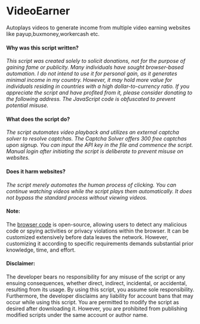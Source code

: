 # VideoEarner
Autoplays videos to generate income from multiple video earning websites like payup,buxmoney,workercash etc.


#### Why was this script written?
*This script was created solely to solicit donations, not for the purpose of gaining fame or publicity.
Many individuals have sought browser-based automation.
I do not intend to use it for personal gain, as it generates minimal income in my country.
However, it may hold more value for individuals residing in countries with a high dollar-to-currency ratio.
If you appreciate the script and have profited from it, please consider donating to the following address. 
The JavaScript code is obfuscated to prevent potential misuse.*

#### What does the script do?
*The script automates video playback and utilizes an external captcha solver to resolve captchas. 
The Captcha Solver offers 300 free captchas upon signup. You can input the API key in the file and commence the script.
Manual login after initiating the script is deliberate to prevent misuse on websites.*

#### Does it harm websites?
*The script merely automates the human process of clicking.
You can continue watching videos while the script plays them automatically.
It does not bypass the standard process without viewing videos.*

#### Note:
The [browser code](https://github.com/chromium/chromium) is open-source, allowing users to detect any malicious code or spying activities or privacy violations within the browser. It can be customized extensively before data leaves the network. However, customizing it according to specific requirements demands substantial prior knowledge, time, and effort.

#### Disclaimer:
The developer bears no responsibility for any misuse of the script or any ensuing consequences, whether direct, indirect, incidental, or accidental, resulting from its usage. By using this script, you assume sole responsibility. Furthermore, the developer disclaims any liability for account bans that may occur while using this script. You are permitted to modify the script as desired after downloading it. However, you are prohibited from publishing modified scripts under the same account or author name.










